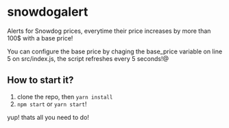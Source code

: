 # snowdogalert
Alerts for Snowdog prices, everytime their price increases by more than 100$ with a base price!

You can configure the base price by chaging the base_price variable on line 5 on src/index.js, the script refreshes every 5 seconds!@

## How to start it?

1. clone the repo, then `yarn install`
2. `npm start` or `yarn start`!

yup! thats all you need to do!
